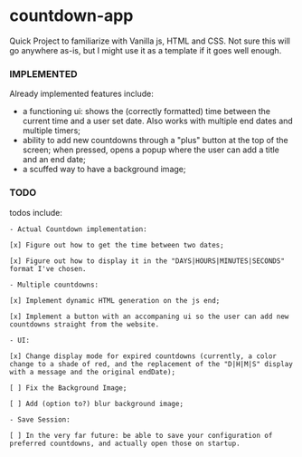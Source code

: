 # countdown-app
Quick Project to familiarize with Vanilla js, HTML and CSS. Not sure this will go anywhere as-is, but I might use it as a template if it goes well enough.

### IMPLEMENTED
Already implemented features include: 
 - a functioning ui: shows the (correctly formatted) time between the current time and a user set date. Also works with multiple end dates and multiple timers;
 - ability to add new countdowns through a "plus" button at the top of the screen; when pressed, opens a popup where the user can add a title and an end date;
 - a scuffed way to have a background image;

### TODO

todos include: 

	- Actual Countdown implementation: 

	[x] Figure out how to get the time between two dates;

	[x] Figure out how to display it in the "DAYS|HOURS|MINUTES|SECONDS" format I've chosen.

	- Multiple countdowns:

	[x] Implement dynamic HTML generation on the js end;
	
	[x] Implement a button with an accompaning ui so the user can add new countdowns straight from the website.

	- UI: 

	[x] Change display mode for expired countdowns (currently, a color change to a shade of red, and the replacement of the "D|H|M|S" display with a message and the original endDate);

	[ ] Fix the Background Image;

	[ ] Add (option to?) blur background image;

	- Save Session: 

	[ ] In the very far future: be able to save your configuration of preferred countdowns, and actually open those on startup. 